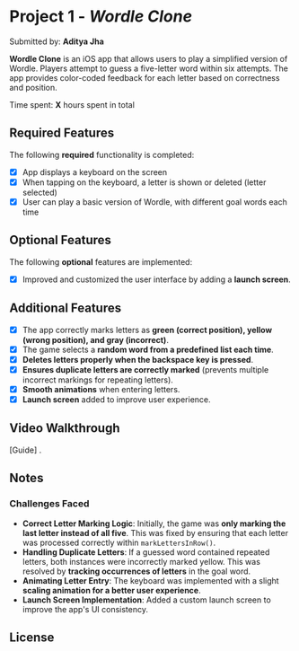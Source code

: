# Project 1 - *Wordle Clone*

Submitted by: **Aditya Jha**

**Wordle Clone** is an iOS app that allows users to play a simplified version of Wordle. Players attempt to guess a five-letter word within six attempts. The app provides color-coded feedback for each letter based on correctness and position.

Time spent: **X** hours spent in total

## **Required Features**

The following **required** functionality is completed:

- [x] App displays a keyboard on the screen
- [x] When tapping on the keyboard, a letter is shown or deleted (letter selected)
- [x] User can play a basic version of Wordle, with different goal words each time

## **Optional Features**

The following **optional** features are implemented:

- [x] Improved and customized the user interface by adding a **launch screen**.

## **Additional Features**

- [x] The app correctly marks letters as **green (correct position), yellow (wrong position), and gray (incorrect)**.
- [x] The game selects a **random word from a predefined list each time**.
- [x] **Deletes letters properly when the backspace key is pressed**.
- [x] **Ensures duplicate letters are correctly marked** (prevents multiple incorrect markings for repeating letters).
- [x] **Smooth animations** when entering letters.
- [x] **Launch screen** added to improve user experience.

## **Video Walkthrough**

[Guide] .

## **Notes**

### **Challenges Faced**
- **Correct Letter Marking Logic**: Initially, the game was **only marking the last letter instead of all five**. This was fixed by ensuring that each letter was processed correctly within `markLettersInRow()`.
- **Handling Duplicate Letters**: If a guessed word contained repeated letters, both instances were incorrectly marked yellow. This was resolved by **tracking occurrences of letters** in the goal word.
- **Animating Letter Entry**: The keyboard was implemented with a slight **scaling animation for a better user experience**.
- **Launch Screen Implementation**: Added a custom launch screen to improve the app's UI consistency.

## **License**


